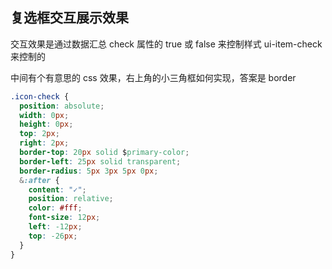 ## 复选框交互展示效果

交互效果是通过数据汇总 check 属性的 true 或 false 来控制样式 ui-item-check 来控制的

中间有个有意思的 css 效果，右上角的小三角框如何实现，答案是 border

```css
.icon-check {
  position: absolute;
  width: 0px;
  height: 0px;
  top: 2px;
  right: 2px;
  border-top: 20px solid $primary-color;
  border-left: 25px solid transparent;
  border-radius: 5px 3px 5px 0px;
  &:after {
    content: "✓";
    position: relative;
    color: #fff;
    font-size: 12px;
    left: -12px;
    top: -26px;
  }
}
```
